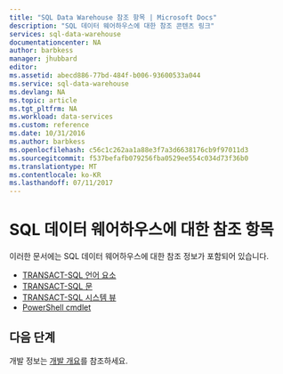 ```yaml
---
title: "SQL Data Warehouse 참조 항목 | Microsoft Docs"
description: "SQL 데이터 웨어하우스에 대한 참조 콘텐츠 링크"
services: sql-data-warehouse
documentationcenter: NA
author: barbkess
manager: jhubbard
editor: 
ms.assetid: abecd886-77bd-484f-b006-93600533a044
ms.service: sql-data-warehouse
ms.devlang: NA
ms.topic: article
ms.tgt_pltfrm: NA
ms.workload: data-services
ms.custom: reference
ms.date: 10/31/2016
ms.author: barbkess
ms.openlocfilehash: c56c1c262aa1a88e3f7a3d6638176cb9f97011d3
ms.sourcegitcommit: f537befafb079256fba0529ee554c034d73f36b0
ms.translationtype: MT
ms.contentlocale: ko-KR
ms.lasthandoff: 07/11/2017
---
```

# <a name="reference-topics-for-sql-data-warehouse"></a>SQL 데이터 웨어하우스에 대한 참조 항목
이러한 문서에는 SQL 데이터 웨어하우스에 대한 참조 정보가 포함되어 있습니다.

* [TRANSACT-SQL 언어 요소][Transact-SQL language elements]
* [TRANSACT-SQL 문][Transact-SQL statements]
* [TRANSACT-SQL 시스템 뷰][Transact-SQL system views]
* [PowerShell cmdlet][PowerShell cmdlets]

## <a name="next-steps"></a>다음 단계
개발 정보는 [개발 개요][development overview]를 참조하세요.

<!--Image references-->

<!--Article references-->
[development overview]: sql-data-warehouse-overview-develop.md
[Transact-SQL language elements]: sql-data-warehouse-reference-tsql-language-elements.md
[Transact-SQL statements]: sql-data-warehouse-reference-tsql-statements.md
[Transact-SQL system views]: sql-data-warehouse-reference-tsql-system-views.md
[PowerShell cmdlets]: sql-data-warehouse-reference-powershell-cmdlets.md


<!--MSDN references-->
